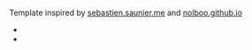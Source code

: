 <p>
 Template inspired by <a href="http://sebastien.saunier.me/">sebastien.saunier.me</a> and <a href="http://nolboo.github.io/">nolboo.github.io</a>
</p>
<ul class="links">
  <li><a href="https://twitter.com/{{ site.author.twitter }}" title="follow me"><i class="icon-twitter"></i></a></li>
  <li><a href="mailto:kalkin7@gmail.com" title="AMA"><i class="icon-sparrow"></i></a></li>
</ul>